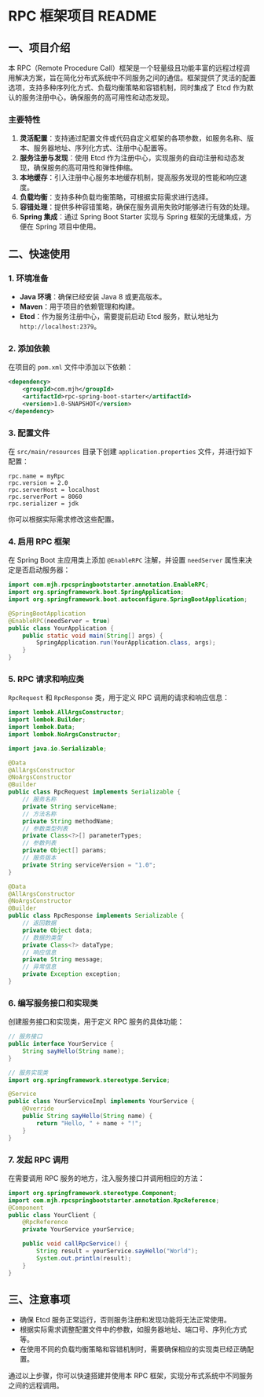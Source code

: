 # RPC 框架项目 README

## 一、项目介绍
本 RPC（Remote Procedure Call）框架是一个轻量级且功能丰富的远程过程调用解决方案，旨在简化分布式系统中不同服务之间的通信。框架提供了灵活的配置选项，支持多种序列化方式、负载均衡策略和容错机制，同时集成了 Etcd 作为默认的服务注册中心，确保服务的高可用性和动态发现。

### 主要特性
1. **灵活配置**：支持通过配置文件或代码自定义框架的各项参数，如服务名称、版本、服务器地址、序列化方式、注册中心配置等。
2. **服务注册与发现**：使用 Etcd 作为注册中心，实现服务的自动注册和动态发现，确保服务的高可用性和弹性伸缩。
3. **本地缓存**：引入注册中心服务本地缓存机制，提高服务发现的性能和响应速度。
4. **负载均衡**：支持多种负载均衡策略，可根据实际需求进行选择。
5. **容错处理**：提供多种容错策略，确保在服务调用失败时能够进行有效的处理。
6. **Spring 集成**：通过 Spring Boot Starter 实现与 Spring 框架的无缝集成，方便在 Spring 项目中使用。

## 二、快速使用

### 1. 环境准备
- **Java 环境**：确保已经安装 Java 8 或更高版本。
- **Maven**：用于项目的依赖管理和构建。
- **Etcd**：作为服务注册中心，需要提前启动 Etcd 服务，默认地址为 `http://localhost:2379`。

### 2. 添加依赖
在项目的 `pom.xml` 文件中添加以下依赖：
```xml
<dependency>
    <groupId>com.mjh</groupId>
    <artifactId>rpc-spring-boot-starter</artifactId>
    <version>1.0-SNAPSHOT</version>
</dependency>
```

### 3. 配置文件
在 `src/main/resources` 目录下创建 `application.properties` 文件，并进行如下配置：
```properties
rpc.name = myRpc
rpc.version = 2.0
rpc.serverHost = localhost
rpc.serverPort = 8060
rpc.serializer = jdk
```
你可以根据实际需求修改这些配置。

### 4. 启用 RPC 框架
在 Spring Boot 主应用类上添加 `@EnableRPC` 注解，并设置 `needServer` 属性来决定是否启动服务器：
```java
import com.mjh.rpcspringbootstarter.annotation.EnableRPC;
import org.springframework.boot.SpringApplication;
import org.springframework.boot.autoconfigure.SpringBootApplication;

@SpringBootApplication
@EnableRPC(needServer = true)
public class YourApplication {
    public static void main(String[] args) {
        SpringApplication.run(YourApplication.class, args);
    }
}
```

### 5.  RPC 请求和响应类
 `RpcRequest` 和 `RpcResponse` 类，用于定义 RPC 调用的请求和响应信息：
```java
import lombok.AllArgsConstructor;
import lombok.Builder;
import lombok.Data;
import lombok.NoArgsConstructor;

import java.io.Serializable;

@Data
@AllArgsConstructor
@NoArgsConstructor
@Builder
public class RpcRequest implements Serializable {
    // 服务名称
    private String serviceName;
    // 方法名称
    private String methodName;
    // 参数类型列表
    private Class<?>[] parameterTypes;
    // 参数列表
    private Object[] params;
    // 服务版本
    private String serviceVersion = "1.0";
}

@Data
@AllArgsConstructor
@NoArgsConstructor
@Builder
public class RpcResponse implements Serializable {
    // 返回数据
    private Object data;
    // 数据的类型
    private Class<?> dataType;
    // 响应信息
    private String message;
    // 异常信息
    private Exception exception;
}
```

### 6. 编写服务接口和实现类
创建服务接口和实现类，用于定义 RPC 服务的具体功能：
```java
// 服务接口
public interface YourService {
    String sayHello(String name);
}

// 服务实现类
import org.springframework.stereotype.Service;

@Service
public class YourServiceImpl implements YourService {
    @Override
    public String sayHello(String name) {
        return "Hello, " + name + "!";
    }
}
```

### 7. 发起 RPC 调用
在需要调用 RPC 服务的地方，注入服务接口并调用相应的方法：
```java
import org.springframework.stereotype.Component;
import com.mjh.rpcspringbootstarter.annotation.RpcReference;
@Component
public class YourClient {
    @RpcReference
    private YourService yourService;

    public void callRpcService() {
        String result = yourService.sayHello("World");
        System.out.println(result);
    }
}
```

## 三、注意事项
- 确保 Etcd 服务正常运行，否则服务注册和发现功能将无法正常使用。
- 根据实际需求调整配置文件中的参数，如服务器地址、端口号、序列化方式等。
- 在使用不同的负载均衡策略和容错机制时，需要确保相应的实现类已经正确配置。

通过以上步骤，你可以快速搭建并使用本 RPC 框架，实现分布式系统中不同服务之间的远程调用。

